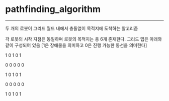 # pathfinding_algorithm
---
두 개의 로봇이 그리드 월드 내에서 충돌없이 목적지에 도착하는 알고리즘

각 로봇의 시작 지점은 동일하며 로봇의 목적지는 총 6개 존재한다.
그리드 맵은 아래와 같이 구성되어 있음 [1은 장애물을 의미하고 0은 진행 가능한 동선을 의미한다] 


1     0     1     0     1

0     0     0     0     0

1     0     1     0     1

0     0     0     0     0

1     0     1     0     1 
